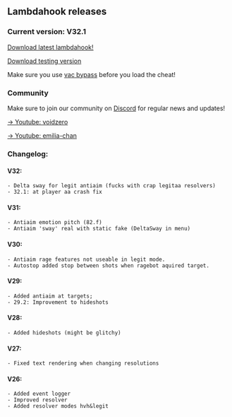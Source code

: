 ## Lambdahook releases

### Current version: V32.1

[Download latest lambdahook!](https://github.com/voidzero-development/voidzero-development.github.io/raw/main/Lambdav32.1.dll)

[Download testing version](https://github.com/voidzero-development/voidzero-development.github.io/raw/main/memeware.dll)

Make sure you use [vac bypass](https://github.com/danielkrupinski/VAC-Bypass-Loader) before you load the cheat!

### Community
Make sure to join our community on [Discord](https://discord.gg/b5q3m3bkbd) for regular news and updates!

[-> Youtube: voidzero](https://www.youtube.com/c/voidzero1337/)

[-> Youtube: emilia-chan](https://www.youtube.com/channel/UCFNwchKZrpjY1hcW8FjUbfQ)

### Changelog:

#### V32:
```
- Delta sway for legit antiaim (fucks with crap legitaa resolvers)
- 32.1: at player aa crash fix
```

#### V31:
```
- Antiaim emotion pitch (82.f)
- Antiaim 'sway' real with static fake (DeltaSway in menu)
```

#### V30:
```
- Antiaim rage features not useable in legit mode.
- Autostop added stop between shots when ragebot aquired target.
```

#### V29:
```
- Added antiaim at targets;
- 29.2: Improvement to hideshots
```
#### V28:
```
- Added hideshots (might be glitchy)
```
#### V27:
```
- Fixed text rendering when changing resolutions
```
#### V26:
```
- Added event logger
- Improved resolver
- Added resolver modes hvh&legit
```

